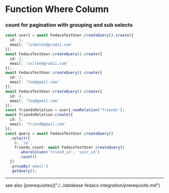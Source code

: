 # Function Where Column
### count for pagination with grouping and sub selects

```typescript
const user1 = await FedacoTestUser.createQuery().create({
  id: 1,
  email: 'linbolen@gradii.com'
});
await FedacoTestUser.createQuery().create({
  id: 2,
  email: 'xsilen@gradii.com'
});
await FedacoTestUser.createQuery().create({
  id: 3,
  email: 'foo@gmail.com'
});
await FedacoTestUser.createQuery().create({
  id: 4,
  email: 'foo@gmail.com'
});
const friendsRelation = user1.newRelation('friends');
await friendsRelation.create({
  id: 5,
  email: 'friend@gmail.com'
});
const query = await FedacoTestUser.createQuery()
  .select({
    0: 'id',
    friends_count: await FedacoTestUser.createQuery()
      .whereColumn('friend_id', 'user_id')
      .count()
  })
  .groupBy('email')
  .getQuery();
```


----
see also [prerequisites]("./../database fedaco integration/prerequisite.md")
